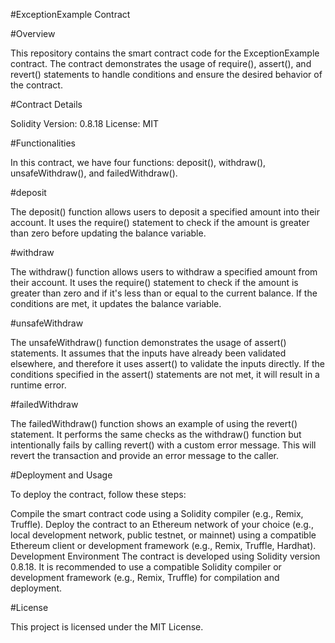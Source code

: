 #ExceptionExample Contract


#Overview


This repository contains the smart contract code for the ExceptionExample contract. The contract demonstrates the usage of require(), assert(), and revert() statements to handle conditions and ensure the desired behavior of the contract.

#Contract Details


Solidity Version: 0.8.18
License: MIT


#Functionalities


In this contract, we have four functions: deposit(), withdraw(), unsafeWithdraw(), and failedWithdraw(). 

#deposit

The deposit() function allows users to deposit a specified amount into their account. It uses the require() statement to check if the amount is greater than zero before updating the balance variable. 

#withdraw

The withdraw() function allows users to withdraw a specified amount from their account. It uses the require() statement to check if the amount is greater than zero and if it's less than or equal to the current balance. If the conditions are met, it updates the balance variable.

#unsafeWithdraw

The unsafeWithdraw() function demonstrates the usage of assert() statements. It assumes that the inputs have already been validated elsewhere, and therefore it uses assert() to validate the inputs directly. If the conditions specified in the assert() statements are not met, it will result in a runtime error. 


#failedWithdraw

The failedWithdraw() function shows an example of using the revert() statement. It performs the same checks as the withdraw() function but intentionally fails by calling revert() with a custom error message. This will revert the transaction and provide an error message to the caller.

#Deployment and Usage


To deploy the contract, follow these steps:

Compile the smart contract code using a Solidity compiler (e.g., Remix, Truffle).
Deploy the contract to an Ethereum network of your choice (e.g., local development network, public testnet, or mainnet) using a compatible Ethereum client or development framework (e.g., Remix, Truffle, Hardhat).
Development Environment
The contract is developed using Solidity version 0.8.18. It is recommended to use a compatible Solidity compiler or development framework (e.g., Remix, Truffle) for compilation and deployment.

#License


This project is licensed under the MIT License.
